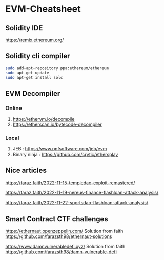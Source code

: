 # EVM-Cheatsheet

## Solidity IDE

https://remix.ethereum.org/

## Solidity cli compiler

```sh
sudo add-apt-repository ppa:ethereum/ethereum
sudo apt-get update
sudo apt-get install solc
```

## EVM Decompiler

### Online
1. https://ethervm.io/decompile
1. https://etherscan.io/bytecode-decompiler


### Local
1. JEB : https://www.pnfsoftware.com/jeb/evm
2. Binary ninja : https://github.com/crytic/ethersplay


## Nice articles

https://faraz.faith/2022-11-15-templedao-exploit-remastered/

https://faraz.faith/2022-11-19-nereus-finance-flashloan-attack-analysis/

https://faraz.faith/2022-11-22-sportsdao-flashloan-attack-analysis/


## Smart Contract CTF challenges

https://ethernaut.openzeppelin.com/
Solution from faith https://github.com/farazsth98/ethernaut-solutions

https://www.damnvulnerabledefi.xyz/
Solution from faith https://github.com/farazsth98/damn-vulnerable-defi

